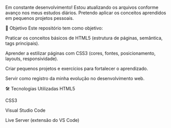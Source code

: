 Em constante desenvolvimento!
Estou atualizando os arquivos conforme avanço nos meus estudos diários. Pretendo aplicar os conceitos aprendidos em pequenos projetos pessoais.

🧠 Objetivo
Este repositório tem como objetivo:

Praticar os conceitos básicos de HTML5 (estrutura de páginas, semântica, tags principais).

Aprender a estilizar páginas com CSS3 (cores, fontes, posicionamento, layouts, responsividade).

Criar pequenos projetos e exercícios para fortalecer o aprendizado.

Servir como registro da minha evolução no desenvolvimento web.



🛠️ Tecnologias Utilizadas
HTML5

CSS3

Visual Studio Code

Live Server (extensão do VS Code)

